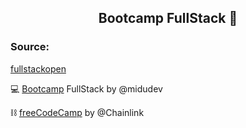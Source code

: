 <h2 align="center"> Bootcamp FullStack </b> 💛</h2>

### Source: 
[fullstackopen](https://fullstackopen.com/)

💻 [Bootcamp](https://www.youtube.com/playlist?list=PLV8x_i1fqBw0Kn_fBIZTa3wS_VZAqddX7) FullStack by @midudev

⛓ [freeCodeCamp](https://www.youtube.com/playlist?list=PLVP9aGDn-X0QRGpzjx3av5lDH6msuAeyU) by @Chainlink



 




